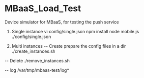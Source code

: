 MBaaS_Load_Test
===============

Device simulator for MBaaS, for testing the push service

1. Single instance
vi config/single.json
npm install
node mobile.js ./config/single.json

2. Multi instances
-- Create 
prepare the config files in a dir
./create_instances.sh <your config file dir>

-- Delete
./remove_instances.sh

-- log
/var/tmp/mbaas-test/log*
